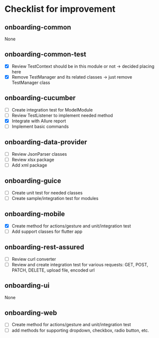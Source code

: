 # Checklist for improvement

## onboarding-common
None

## onboarding-common-test

- [x] Review TestContext should be in this module or not -> decided placing here
- [x] Remove TestManager and its related classes -> just remove TestManager class

## onboarding-cucumber

- [ ] Create integration test for ModelModule
- [ ] Review TestListener to implement needed method
- [x] Integrate with Allure report
- [ ] Implement basic commands 

## onboarding-data-provider

- [ ] Review JsonParser classes 
- [ ] Review xlsx package
- [ ] Add xml package

## onboarding-guice

- [ ] Create unit test for needed classes
- [ ] Create sample/integration test for modules

## onboarding-mobile

- [x] Create method for actions/gesture and unit/integration test
- [ ] Add support classes for flutter app

## onboarding-rest-assured

- [ ] Review curl converter 
- [ ] Review and create integration test for various requests: GET, POST, PATCH, DELETE, upload file, encoded url

## onboarding-ui
None 

## onboarding-web
- [ ] Create method for actions/gesture and unit/integration test
- [ ] add methods for supporting dropdown, checkbox, radio button, etc.
